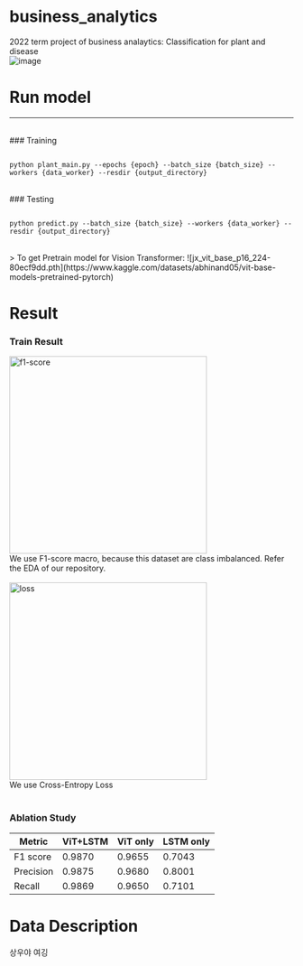 # business_analytics
2022 term project of business analaytics: Classification for plant and disease
<br>
![image](https://user-images.githubusercontent.com/81093298/205440581-0a9d9f71-c076-4d0e-bd88-5ddf5541d62d.png)
   
# Run model
***
<br>
### Training
<pre><code>
python plant_main.py --epochs {epoch} --batch_size {batch_size} --workers {data_worker} --resdir {output_directory}
</code></pre>
<br>
### Testing
<pre><code>
python predict.py --batch_size {batch_size} --workers {data_worker} --resdir {output_directory}
</code></pre>
<br>>
To get Pretrain model for Vision Transformer: ![jx_vit_base_p16_224-80ecf9dd.pth](https://www.kaggle.com/datasets/abhinand05/vit-base-models-pretrained-pytorch)
<br>

# Result
### Train Result
<img src="https://user-images.githubusercontent.com/81093298/205441160-428f75ef-01da-4799-a90f-3411f46e0051.png" width="350px" title="f1-score" alt="f1-score"></img><br>
We use F1-score macro, because this dataset are class imbalanced. Refer the EDA of our repository.
<br>
<br>
<img src="https://user-images.githubusercontent.com/81093298/205441173-07f96acf-707e-4da4-bc37-2a13164c240e.png" width="350px" title="loss" alt="loss"></img>
<br>
We use Cross-Entropy Loss
<br>
<br>
### Ablation Study   
|Metric|ViT+LSTM|ViT only|LSTM only|
|---|---|---|---|
|F1 score|0.9870|0.9655|0.7043|
|Precision|0.9875|0.9680|0.8001|
|Recall|0.9869|0.9650|0.7101|
   
# Data Description
상우야 여깅

